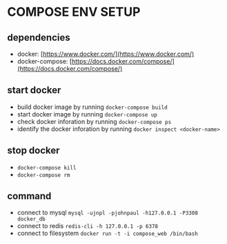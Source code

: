 # COMPOSE ENV SETUP


## dependencies
* docker: [https://www.docker.com/](https://www.docker.com/)
* docker-compose: [https://docs.docker.com/compose/](https://docs.docker.com/compose/)


## start docker
* build docker image by running `docker-compose build`
* start docker image by running `docker-compose up`
* check docker inforation by running `docker-compose ps`
* identify the docker inforation by running `docker inspect <docker-name>`


## stop docker
* `docker-compose kill`
* `docker-compose rm`


## command
* connect to mysql `mysql -ujnpl -pjohnpaul -h127.0.0.1 -P3308 docker_db`
* connect to redis `redis-cli -h 127.0.0.1 -p 6378`
* connect to filesystem `docker run -t -i compose_web /bin/bash`
